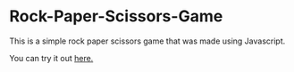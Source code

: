 # Rock-Paper-Scissors-Game
This is a simple rock paper scissors game that was made using Javascript.

You can try it out [here.](https://rrrossettiii.github.io/Rock-Paper-Scissors-Game/)

